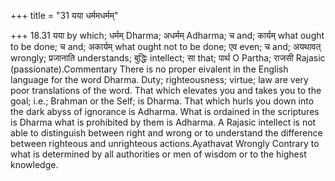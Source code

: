 +++
title = "31 यया धर्ममधर्मम्"

+++
18.31 यया by which; धर्मम् Dharma; अधर्मम् Adharma; च and; कार्यम् what
ought to be done; च and; अकार्यम् what ought not to be done; एव even; च
and; अयथावत् wrongly; प्रजानाति understands; बुद्धिः intellect; सा that;
पार्थ O Partha; राजसी Rajasic (passionate).Commentary There is no proper
eivalent in the English language for the word Dharma. Duty;
righteousness; virtue; law are very poor translations of the word. That
which elevates you and takes you to the goal; i.e.; Brahman or the Self;
is Dharma. That which hurls you down into the dark abyss of ignorance is
Adharma. What is ordained in the scriptures is Dharma what is prohibited
by them is Adharma. A Rajasic intellect is not able to distinguish
between right and wrong or to understand the difference between
righteous and unrighteous actions.Ayathavat Wrongly Contrary to what is
determined by all authorities or men of wisdom or to the highest
knowledge.
